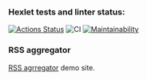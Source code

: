 ### Hexlet tests and linter status:
[![Actions Status](https://github.com/apupko/frontend-project-lvl3/workflows/hexlet-check/badge.svg)](https://github.com/apupko/frontend-project-lvl3/actions)
![CI](https://github.com/apupko/frontend-project-lvl3/workflows/CI/badge.svg)
[![Maintainability](https://api.codeclimate.com/v1/badges/9b51a0b2d2b9201c0cf2/maintainability)](https://codeclimate.com/github/apupko/frontend-project-lvl3/maintainability)

### RSS aggregator


[RSS agrregator](https://frontend-project-lvl3.apupko.vercel.app/) demo site.
